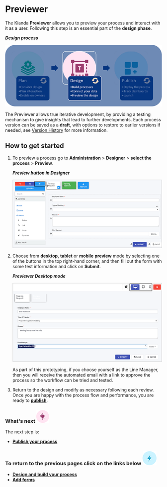 # Previewer

The Kianda **Previewer** allows you to preview your process and interact with it as a user. Following this step is an essential part of the **design phase**.

***Design process***

![Designing in Kianda](images/highlightdesign.png)

The Previewer allows true iterative development, by providing a testing mechanism to give insights that lead to further developments. Each process version can be saved as a **draft**, with options to restore to earlier versions if needed, see [Version History](platform/version_history.md) for more information.



## How to get started ##

1. To preview a process go to **Administration** > **Designer** > **select the process** > **Preview**.

   ***Preview button in Designer***

   ![Previewing a process](images/trainingpreview.gif)

2. Choose from **desktop**, **tablet** or **mobile** **preview** mode by selecting one of the buttons in the top right-hand corner, and then fill out the form with some test information and click on **Submit**. 

   ***Previewer Desktop mode***

   ![Training Approval form](images/training_approval2.gif)

   As part of this prototyping, if you choose yourself as the Line Manager, then you will receive the automated email with a link to approve the process so the workflow can be tried and tested.

3. Return to the design and modify as necessary following each review. Once you are happy with the process flow and performance, you are ready to [**publish**](getting-started/publish_process.md).

   

### What's next  ![Idea icon](images/18.png) ###

The next step is:

- [**Publish your process**](getting-started/publish_process.md)

  




### **To return to the previous pages click on the links below**  ![Lighting icon](images/10.png) 

- [**Design and build your process**](getting-started/design_process.md) 
- [**Add forms**](getting-started/create_forms.md)